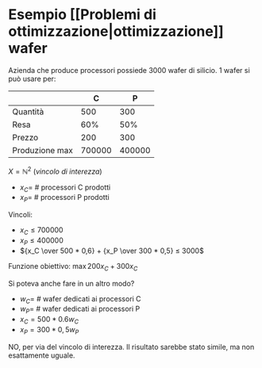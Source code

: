 # Esempio [[Problemi di ottimizzazione|ottimizzazione]] wafer

Azienda che produce processori possiede 3000 wafer di silicio. 1 wafer si può usare per:

|                | C      | P      |
| -------------- | ------ | ------ |
| Quantità       | 500    | 300    |
| Resa           | 60%    | 50%    |
| Prezzo         | 200    | 300    |
| Produzione max | 700000 | 400000 |

$X=ℕ^2$ (*vincolo di interezza*)

- $x_C=$ # processori C prodotti
- $x_P=$ # processori P prodotti

Vincoli:

- $x_C ≤ 700000$
- $x_P ≤ 400000$
- ${x_C \over 500 * 0,6} + {x_P \over 300 * 0,5} ≤ 3000$

Funzione obiettivo: $\max 200x_C+300x_C$

Si poteva anche fare in un altro modo?

- $w_C=$ # wafer dedicati ai processori C
- $w_P=$ # wafer dedicati ai processori P
- $x_C=500*0.6w_C$
- $x_P=300*0,5w_P$

NO, per via del vincolo di interezza. Il risultato sarebbe stato simile, ma non esattamente uguale.
